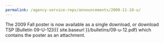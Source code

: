 ```yaml
---
permalink: /agency-service-reps/announcements/2009-11-10-u/
---
```


The 2009 Fall poster is now available as a single download, or download TSP [Bulletin 09-U-12]({{ site.baseurl }}/bulletins/09-u-12.pdf) which contains the poster as an attachment.
